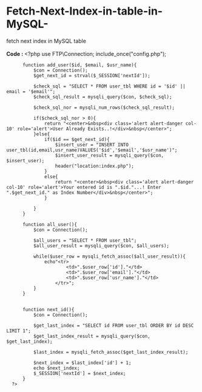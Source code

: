 # Fetch-Next-Index-in-table-in-MySQL-
fetch next index in MySQL table
<br><br>
<b>Code : </b>
      <?php 
          use FTP\Connection; 
          include_once("config.php");

          function add_user($id, $email, $usr_name){
              $con = Connection();
              $get_next_id = strval($_SESSION['nextId']);

              $check_sql = "SELECT * FROM user_tbl WHERE id = '$id' || email = '$email'";
              $check_sql_result = mysqli_query($con, $check_sql);

              $check_sql_nor = mysqli_num_rows($check_sql_result);

              if($check_sql_nor > 0){
                  return "<center>&nbsp<div class='alert alert-danger col-10' role='alert'>User Already Exists..!</div>&nbsp</center>";
              }else{
                  if($id == $get_next_id){
                      $insert_user = "INSERT INTO user_tbl(id,email,usr_name)VALUES('$id','$email','$usr_name')";
                      $insert_user_result = mysqli_query($con, $insert_user);
                      header("location:index.php");
                  }
                  else{
                      return "<center>&nbsp<div class='alert alert-danger col-10' role='alert'>Your entered id is ".$id."...! Enter ".$get_next_id." as Index Number</div>&nbsp</center>";
                  }

              }        
          }

          function all_user(){
              $con = Connection();

              $all_users = "SELECT * FROM user_tbl";
              $all_user_result = mysqli_query($con, $all_users);

              while($user_row = mysqli_fetch_assoc($all_user_result)){
                  echo"<tr>
                          <td>".$user_row['id']."</td>
                          <td>".$user_row['email']."</td>
                          <td>".$user_row['usr_name']."</td>
                      </tr>";
              }
          }


          function next_id(){
              $con = Connection();

              $get_last_index = "SELECT id FROM user_tbl ORDER BY id DESC LIMIT 1";
              $get_last_index_result = mysqli_query($con, $get_last_index);

              $last_index = mysqli_fetch_assoc($get_last_index_result);

              $next_index = $last_index['id'] + 1;
              echo $next_index;
              $_SESSION['nextId'] = $next_index;      
          }
      ?>
